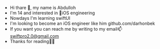 - Hi thare 👋, my name is Abdulloh
- I'm 14 and interested in 📱iOS engineering
- Nowdays I'm learning swiftUI
- I'm looking to become an iOS engineer like him github.com/darhonbek
- If you want you can reach me by writing to my email📫 swiftpro2.0@gmail.com
- Thanks for reading👐🏼

<!---
Abdulloh-swiftdev/Abdulloh-swiftdev is a ✨ special ✨ repository because its `README.md` (this file) appears on your GitHub profile.
You can click the Preview link to take a look at your changes.
--->
